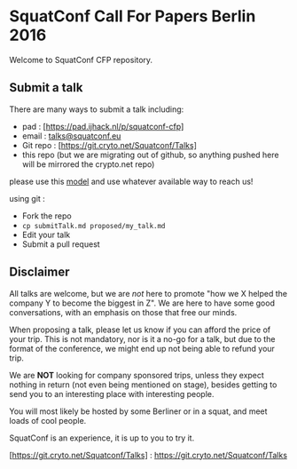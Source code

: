 # SquatConf Call For Papers Berlin 2016

Welcome to SquatConf CFP repository.

## Submit a talk

There are many ways to submit a talk including:

- pad : [https://pad.ijhack.nl/p/squatconf-cfp]
- email : [talks@squatconf.eu]
- Git repo : [https://git.cryto.net/Squatconf/Talks]
- this repo (but we are migrating out of github, so anything pushed here will be mirrored the crypto.net repo)

please use this [model] and use whatever available way to reach us!

using git :

- Fork the repo
- `cp submitTalk.md proposed/my_talk.md`
- Edit your talk
- Submit a pull request

## Disclaimer

All talks are welcome, but we are _not_ here to promote "how we X helped
the company Y to become the biggest in Z". We are here to have some good
conversations, with an emphasis on those that free our minds.

When proposing a talk, please let us know if you can afford the price of your
trip. This is not mandatory, nor is it a no-go for a talk, but due to the
format of the conference, we might end up not being able to refund your trip.

We are **NOT** looking for company sponsored trips, unless they expect
nothing in return (not even being mentioned on stage), besides getting to
send you to an interesting place with interesting people.

You will most likely be hosted by some Berliner or in a squat, and meet loads of
cool people.

SquatConf is an experience, it is up to you to try it.

[https://pad.ijhack.nl/p/squatconf-cfphttps://pad.ijhack.nl/p/squatconf-cfp]: https://pad.ijhack.nl/p/squatconf-cfp
[talks@squatconf.eu]: mailto:talks@squatconf.eu
[model]: https://raw.githubusercontent.com/squatconf/talks/master/submitTalk.md
[https://git.cryto.net/Squatconf/Talks] : https://git.cryto.net/Squatconf/Talks
